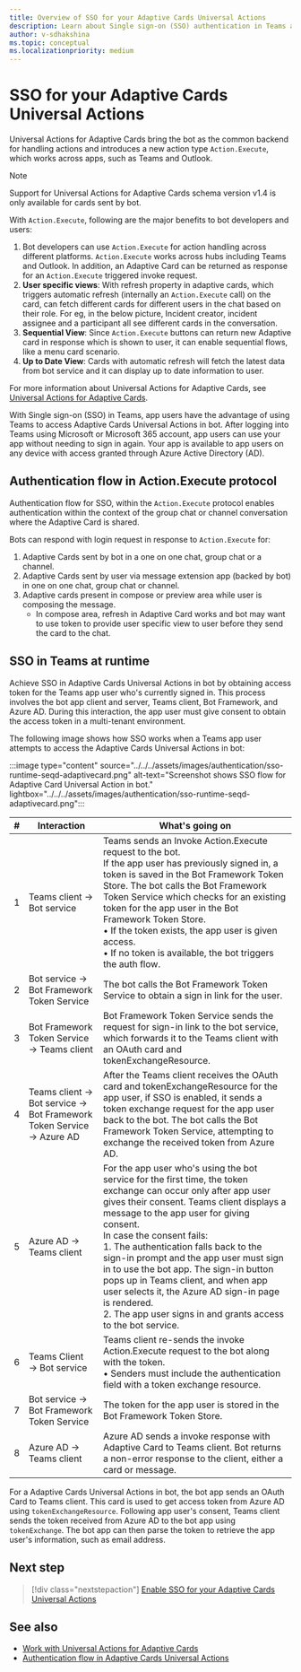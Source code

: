 ```yaml
---
title: Overview of SSO for your Adaptive Cards Universal Actions
description: Learn about Single sign-on (SSO) authentication in Teams and how to enable it in Adaptive Cards Universal Action in bots.
author: v-sdhakshina
ms.topic: conceptual
ms.localizationpriority: medium
---
```


# SSO for your Adaptive Cards Universal Actions

Universal Actions for Adaptive Cards bring the bot as the common backend for handling actions and introduces a new action type `Action.Execute`, which works across apps, such as Teams and Outlook.

> [!NOTE]
> Support for Universal Actions for Adaptive Cards schema version v1.4 is only available for cards sent by bot.

With `Action.Execute`, following are the major benefits to bot developers and users:

1. Bot developers can use `Action.Execute` for action handling across different platforms. `Action.Execute` works across hubs including Teams and Outlook. In addition, an Adaptive Card can be returned as response for an `Action.Execute` triggered invoke request.
2. **User specific views**: With refresh property in adaptive cards, which triggers automatic refresh (internally an `Action.Execute` call) on the card, can fetch different cards for different users in the chat based on their role. For eg, in the below picture, Incident creator, incident assignee and a participant all see different cards in the conversation.
3. **Sequential View**: Since `Action.Execute` buttons can return new Adaptive card in response which is shown to user, it can enable sequential flows, like a menu card scenario.
4. **Up to Date View**: Cards with automatic refresh will fetch the latest data from bot service and it can display up to date information to user.

For more information about Universal Actions for Adaptive Cards, see [Universal Actions for Adaptive Cards](Overview.md).

With Single sign-on (SSO) in Teams, app users have the advantage of using Teams to access Adaptive Cards Universal Actions in bot. After logging into Teams using Microsoft or Microsoft 365 account, app users can use your app without needing to sign in again. Your app is available to app users on any device with access granted through Azure Active Directory (AD).

## Authentication flow in Action.Execute protocol

Authentication flow for SSO, within the `Action.Execute` protocol enables authentication within the context of the group chat or channel conversation where the Adaptive Card is shared.

Bots can respond with login request in response to `Action.Execute` for:

1. Adaptive Cards sent by bot in a one on one chat, group chat or a channel.
1. Adaptive Cards sent by user via message extension app (backed by bot) in one on one chat, group chat or channel.
1. Adaptive cards present in compose or preview area while user is composing the message.
   * In compose area, refresh in Adaptive Card works and bot may want to use token to provide user specific view to user before they send the card to the chat.

## SSO in Teams at runtime

Achieve SSO in Adaptive Cards Universal Actions in bot by obtaining access token for the Teams app user who's currently signed in. This process involves the bot app client and server, Teams client, Bot Framework, and Azure AD. During this interaction, the app user must give consent to obtain the access token in a multi-tenant environment.

The following image shows how SSO works when a Teams app user attempts to access the Adaptive Cards Universal Actions in bot:

:::image type="content" source="../../../assets/images/authentication/sso-runtime-seqd-adaptivecard.png" alt-text="Screenshot shows SSO flow for Adaptive Card Universal Action in bot." lightbox="../../../assets/images/authentication/sso-runtime-seqd-adaptivecard.png":::

| # | Interaction | What's going on |
| --- | --- | --- |
| 1 | Teams client → Bot service | Teams sends an Invoke Action.Execute request to the bot. <br> If the app user has previously signed in, a token is saved in the Bot Framework Token Store. The bot calls the Bot Framework Token Service which checks for an existing token for the app user in the Bot Framework Token Store. <br> • If the token exists, the app user is given access. <br> • If no token is available, the bot triggers the auth flow. |
| 2 | Bot service → Bot Framework Token Service | The bot calls the Bot Framework Token Service to obtain a sign in link for the user. |
| 3 | Bot Framework Token Service → Teams client | Bot Framework Token Service sends the request for sign-in link to the bot service, which forwards it to the Teams client with an OAuth card and tokenExchangeResource. |
| 4 | Teams client → Bot service → Bot Framework Token Service → Azure AD | After the Teams client receives the OAuth card and tokenExchangeResource for the app user, if SSO is enabled, it sends a token exchange request for the app user back to the bot. The bot calls the Bot Framework Token Service, attempting to exchange the received token from Azure AD. |
| 5 | Azure AD → Teams client | For the app user who's using the bot service for the first time, the token exchange can occur only after app user gives their consent. Teams client displays a message to the app user for giving consent. <br> In case the consent fails: <br> 1. The authentication falls back to the sign-in prompt and the app user must sign in to use the bot app. The sign-in button pops up in Teams client, and when app user selects it, the Azure AD sign-in page is rendered. <br> 2. The app user signs in and grants access to the bot service. |
| 6 | Teams Client → Bot service | Teams client re-sends the invoke Action.Execute request to the bot along with the token. <br> • Senders must include the authentication field with a token exchange resource. |
| 7 | Bot service → Bot Framework Token Service | The token for the app user is stored in the Bot Framework Token Store. |
| 8 | Azure AD → Teams client | Azure AD sends a invoke response with Adaptive Card to Teams client. Bot returns a non-error response to the client, either a card or message. |

For a Adaptive Cards Universal Actions in bot, the bot app sends an OAuth Card to Teams client. This card is used to get access token from Azure AD using `tokenExchangeResource`. Following app user's consent, Teams client sends the token received from Azure AD to the bot app using `tokenExchange`. The bot app can then parse the token to retrieve the app user's information, such as email address.

## Next step

> [!div class="nextstepaction"]
> [Enable SSO for your Adaptive Cards Universal Actions](sso-adaptive-cards-universal-action.md)

## See also

* [Work with Universal Actions for Adaptive Cards](Work-with-Universal-Actions-for-Adaptive-Cards.md)
* [Authentication flow in Adaptive Cards Universal Actions](authentication-flow-in-universal-action-for-adaptive-cards.md)
